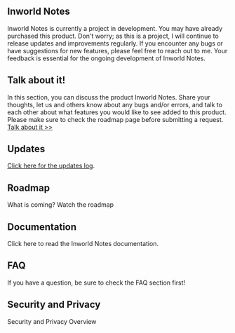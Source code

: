 ## Inworld Notes

Inworld Notes is currently a project in development. You may have already purchased this product. Don't worry; as this is a project, I will continue to release updates and improvements regularly. If you encounter any bugs or have suggestions for new features, please feel free to reach out to me. Your feedback is essential for the ongoing development of Inworld Notes. 

## Talk about it!

In this section, you can discuss the product Inworld Notes. Share your thoughts, let us and others know about any bugs and/or errors, and talk to each other about what features you would like to see added to this product. Please make sure to check the roadmap page before submitting a request.
[Talk about it >>](https://www.tapatalk.com/groups/jolt/viewtopic.php?f=2&t=3)

## Updates

[Click here for the updates log](cat/secondlife/cat/inworldnotes/updates).

## Roadmap

What is coming?
Watch the roadmap

## Documentation

Click here to read the Inworld Notes documentation. 

## FAQ

If you have a question, be sure to check the FAQ section first! 

## Security and Privacy

Security and Privacy Overview
